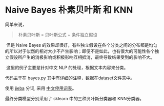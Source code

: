 # Naive Bayes 朴素贝叶斯 和 KNN
简单来说，

> ​		朴素贝叶斯 = 贝叶斯公式 + 条件独立假设

​		但是 Naive Bayes 的效果却很好，有些独立假设在各个分类之间的分布都是均匀的所以对于似然的相对大小不产生影响；即便不是如此，也有很大的可能性各个独立假设所产生的消极影响或积极影响互相抵消，最终导致结果受到的影响不大。

​		这里的例子主要是针对中文 NLP 的处理，根据文本内容来分类。



代码主干在 bayes.py 其中有详细的注释，数据在dataset文件夹中。

使用 [jieba](https://github.com/fxsjy/jieba) 分词, 采用 [中文停用词表](https://github.com/goto456/stopwords)。

最终分类模型分别采用了 sklearn 中的三种贝叶斯分类器和 KNN分类器。

